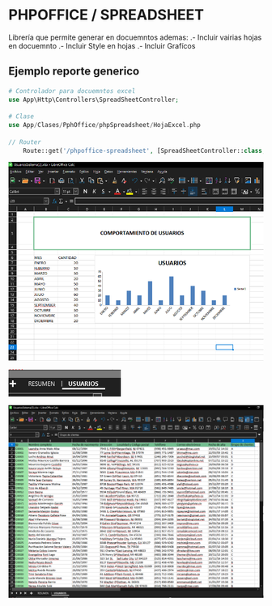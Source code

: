 # PHPOFFICE / SPREADSHEET

Librería que permite generar en docuemntos ademas:
    .- Incluir vairias hojas en docuemnto
    .- Incluir Style en hojas
    .- Incluir Grafícos 


## Ejemplo reporte generico

```php
# Controlador para docuemntos excel
use App\Http\Controllers\SpreadSheetController;

# Clase 
use App/Clases/PphOffice/phpSpreadsheet/HojaExcel.php

// Router
    Route::get('/phpoffice-spreadsheet', [SpreadSheetController::class, 'excel']);
```

![alt text](public/imgcat/spreadsheet1.png)

![alt text](public/imgcat/spreadsheet3.png)

![alt text](public/imgcat/spreadsheet2.png)
